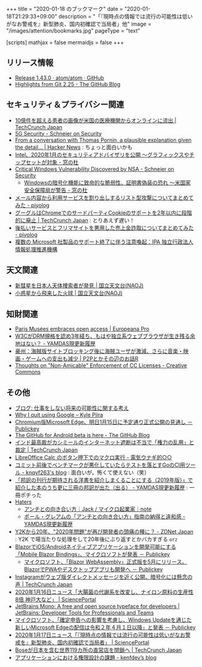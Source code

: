 +++
title = "2020-01-18 のブックマーク"
date =  "2020-01-18T21:29:33+09:00"
description = "「『現時点の情報では流行の可能性は低いがなお警戒を』新型肺炎、国内初確認で当局者」他"
image = "/images/attention/bookmarks.jpg"
pageType = "text"

[scripts]
  mathjax = false
  mermaidjs = false
+++

## リリース情報

- [Release 1.43.0 · atom/atom · GitHub](https://github.com/atom/atom/releases/tag/v1.43.0)
- [Highlights from Git 2.25 - The GitHub Blog](https://github.blog/2020-01-13-highlights-from-git-2-25/)

## セキュリティ＆プライバシー関連

- [10億件を超える患者の画像が米国の医療機関からオンラインに流出  |  TechCrunch Japan](https://techcrunch.com/2020/01/10/medical-images-exposed-pacs/)
- [5G Security - Schneier on Security](https://www.schneier.com/blog/archives/2020/01/china_isnt_the_.html)
- [From a conversation with Thomas Pornin, a plausible explanation given the detail... | Hacker News](https://news.ycombinator.com/item?id=22048619) : ちょっと面白いかも
- [Intel、2020年1月のセキュリティアドバイザリを公開 ～グラフィックスやチップセットが対象 - 窓の杜](https://forest.watch.impress.co.jp/docs/news/1229177.html)
- [Critical Windows Vulnerability Discovered by NSA - Schneier on Security](https://www.schneier.com/blog/archives/2020/01/critical_window.html)
    - [Windowsの暗号化機能に致命的な脆弱性、証明書偽装の恐れ ～米国家安全保障局が警告 - 窓の杜](https://forest.watch.impress.co.jp/docs/news/1229173.html)
- [メール内容から利用サービスを割り出しするリスト型攻撃についてまとめてみた - piyolog](https://piyolog.hatenadiary.jp/entry/2020/01/16/145913)
- [グーグルはChromeでのサードパーティCookieのサポートを2年以内に段階的に廃止  |  TechCrunch Japan](https://techcrunch.com/2020/01/14/google-wants-to-phase-out-support-for-third-party-cookies-in-chrome-within-two-years/) : とりあえず遅い！
- [後払いサービスとフリマサイトを悪用した売上金詐取についてまとめてみた - piyolog](https://piyolog.hatenadiary.jp/entry/2020/01/17/061150)
- [複数の Microsoft 社製品のサポート終了に伴う注意喚起：IPA 独立行政法人 情報処理推進機構](https://www.ipa.go.jp/security/announce/win7_eos.html)

## 天文関連

- [新彗星を日本人天体捜索者が発見 | 国立天文台(NAOJ)](https://www.nao.ac.jp/news/topics/2020/20200114-comet.html)
- [小惑星から飛来した火球 | 国立天文台(NAOJ)](https://www.nao.ac.jp/news/science/2020/20200115-prc.html)

## 知財関連

- [Paris Musées embraces open access | Europeana Pro](https://pro.europeana.eu/post/paris-musees-launches-its-open-access-initiative)
- [W3CがDRM規格を認め3年経ち、もはや独立系ウェブブラウザが生き残る余地はない？ - YAMDAS現更新履歴](https://yamdas.hatenablog.com/entry/20200115/end-of-indie-web-browsers)
- [豪州：海賊版サイトブロッキング後に海賊ユーザが激減、さらに音楽・映画・ゲームへの支出も減少 | P2Pとかその辺のお話R](https://p2ptk.org/copyright/3050)
- [Thoughts on "Non-Amicable" Enforcement of CC Licenses - Creative Commons](https://creativecommons.org/2020/01/15/thoughts-on-non-amicable-enforcement-of-cc-licenses/)

## その他

- [ブログ: 仕事をしない将来の可能性に関する考え](https://okuranagaimo.blogspot.com/2020/01/blog-post_13.html)
- [Why I quit using Google – Kyle Piira](https://www.kylepiira.com/2020/01/09/why-i-quit-google/)
- [Chromium版Microsoft Edge、明日1月15日に予定通り正式公開の見通し － Publickey](https://www.publickey1.jp/blog/20/chromiummicrosoft_edge115.html)
- [The GitHub for Android beta is here - The GitHub Blog](https://github.blog/2020-01-14-the-github-for-android-beta-is-here/)
- [インド最高裁がカシミールのインターネット遮断は不当で「権力の乱用」と裁定  |  TechCrunch Japan](https://techcrunch.com/2020/01/10/internet-shutdown-supreme-court-india-kashmir/)
- [LibreOffice Calc のボタン押下でのマクロ実行 - 電気ウナギ的○○](http://blog.netandfield.com/shar/2020/01/libreoffice-calc.html)
- [コミット前後でベンチマークが悪化していたらテストを落とすGoのCI用ツール - knqyf263's blog](https://knqyf263.hatenablog.com/entry/2020/01/14/063941) : 面白いが，怖くて使えない（笑）
- [「邦訳の刊行が期待される洋書を紹介しまくることにする（2019年版）」で紹介した本のうち更に三冊の邦訳が出た（出る） - YAMDAS現更新履歴](https://yamdas.hatenablog.com/entry/20200115/foreignbooks) : 一冊ポチった
- [Haters](http://www.paulgraham.com/fh.html)
    - [アンチとの向き合い方｜Jack / マイクロ起業家｜note](https://note.com/tokyojack/n/n5c47575488b6)
    - [ポール・グレアムの「アンチとの向き合い方」指南の納得と違和感 - YAMDAS現更新履歴](https://yamdas.hatenablog.com/entry/20200115/haters)
- [Y2Kから20年、"2020年問題"が再び開発者の頭痛の種に？ - ZDNet Japan](https://japan.zdnet.com/article/35147799/) : Y2K で場当たりな処理をして20年後にぶり返すとかバカすぎる `orz`
- [BlazorでiOS/Androidネイティブアプリケーションを開発可能にする「Mobile Blazor Bindings」、マイクロソフトが発表 － Publickey](https://www.publickey1.jp/blog/20/blazoriosandroidmobile_blazor_bindings.html)
    - [マイクロソフト、「Blazor WebAssembly」正式版を5月にリリース。BlazorでPWAやデスクトップアプリも開発へ － Publickey](https://www.publickey1.jp/blog/20/blazor_webassembly5blazorpwa.html)
- [Instagramがウェブ版ダイレクトメッセージを近く公開、暗号化には懸念の声  |  TechCrunch Japan](https://techcrunch.com/2020/01/14/instagram-web-messaging/)
- [2020年1月16日ニュース「大腸菌の代謝系を改変し、ナイロン原料の生産性8倍 神戸大など」 | SciencePortal](https://scienceportal.jst.go.jp/news/newsflash_review/newsflash/2020/01/20200116_01.html)
- [JetBrains Mono: A free and open source typeface for developers | JetBrains: Developer Tools for Professionals and Teams](https://www.jetbrains.com/lp/mono/)
- [マイクロソフト、「確定申告への影響を考慮し、Windows Updateを通じた新しいMicrosoft Edgeの配信は令和２年４月１日以降」と発表 － Publickey](https://www.publickey1.jp/blog/20/windows_updatemicrosoft_edge.html)
- [2020年1月17日ニュース「『現時点の情報では流行の可能性は低いがなお警戒を』新型肺炎、国内初確認で当局者」 | SciencePortal](https://scienceportal.jst.go.jp/news/newsflash_review/newsflash/2020/01/20200117_01.html)
- [Boseが日本を含む世界119カ所の直営店を閉鎖へ  |  TechCrunch Japan](https://techcrunch.com/2020/01/16/as-customer-demand-shifts-bose-plans-to-shutter-119-retail-locations/)
- [アプリケーションにおける権限設計の課題 - kenfdev’s blog](https://kenfdev.hateblo.jp/entry/2020/01/13/115032)
